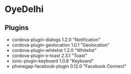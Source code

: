 # OyeDelhi #

## Plugins ##
* cordova-plugin-dialogs 1.2.0 "Notification"
* cordova-plugin-geolocation 1.0.1 "Geolocation"
* cordova-plugin-whitelist 1.2.0 "Whitelist"
* cordova-plugin-x-toast 2.3.1 "Toast"
* ionic-plugin-keyboard 1.0.8 "Keyboard"
* phonegap-facebook-plugin 0.12.0 "Facebook Connect"